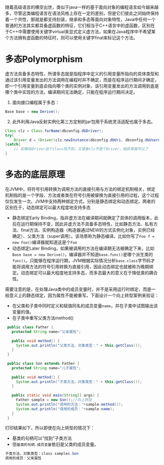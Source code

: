 随着高级语言的横空出世，类似于java一样的基于面向对象的编程语言如今越来越多，尽管这类编程语言在语法风格上存在一定的差别，但是它们彼此之间始终保持着一个共性，那就是都支持封装，继承和多态等面向对象特性，Java中任何一个普通的方法其实都具备虚函数的特征，它们相当于C++语言中的虚函数，区别在于C++中需要使用关键字virtual来显式定义虚方法，如果在Java程序中不希望某个方法拥有虚函数的特征时，则可以使用关键字final来标记这个方法。

# 多态Polymorphism 

虚方法具备多态特性，所谓多态就是指程序中定义的引用变量所指向的具体类型和通过该引用变量发出的方法调用在编程时并不确定，而是在程序运行期间才确定，即一个引用变量到底会指向哪个类的实例对象，该引用变量发出的方法调用到底是哪个类中实现的方法，编译期间无法确定，只能在程序运行期间决定。

1. 面向接口编程属于多态：

```Java
Base base = new Derive();
```

2. 此外利用Java反射实例化第三方定制的jar包用于系统灵活适配也属于多态。

```Java
Class clz = Class.forName(dbconfig.dbDriver);
try{
    Driver d = (Driver)clz.newInstance(dbconfig.dbUri, dbconfig.dbUsername, dbconfig.dbPassword);
}catch{
    // 如果dbDriver这个class找不到，又或者clz不是个Driver，抛异常就可以了
}
```

# 多态的底层原理

在JVM中，将符号引用转换为调用方法的直接引用与方法的绑定机制相关，绑定机制指的是一个字段、方法或者类在符号引用被替换为直接引用的过程，这个过程仅仅发生一次。JVM中支持两种绑定方式，分别是静态绑定和动态绑定。两者的区别在于，动态绑定可以最大程度地支持多态

- 静态绑定Early Binding，指非虚方法在编译期间就确定了具体的调用版本，此后在运行期保持不变，因此非虚方法不具备多态特性，比如静态方法、私有方法、final方法、实例构造器（构造器通过NEW的方式实例化对象，实例已经确定）、父类方法（super调用）。该场景称为静态编译。比如你写了`Foo f = new Foo()`编译器就知道这是个`Foo`
- 动态绑定Later Binding，如果被调用的方法在编译期无法被确定下来，比如`Base base = new Derive()`，编译器并不知道`base.func()`是哪个派生类的`func()`。只能够在程序运行期，JVM根据实际情况分析`base.class`字节码才能将调用方法的符号引用转换为直接引用，因此动态绑定也就被称为晚期绑定。动态绑定可以最大程度地支持多态，而多态最大的意义在于降低类的耦合性。

需要注意的是，在处理Java类中的成员变量时，并不是采用运行时绑定，而是一般意义上的静态绑定，因为属性不能被重写。下面设计一个向上转型案例来验证：
- 在父类和子类中同时定义和赋值同名的成员变量`name`，并在子类中试图输出该变量的值。
- 在子类中重写父类方法method()

```Java
 public class Father { 
   protected String name="父亲属性"; 
   
   public void method() { 
     System.out.println("父类方法，对象类型：" + this.getClass()); 
   } 
 } 
 
 public class Son extends Father { 
   protected String name="儿子属性"; 
   
   public void method() { 
     System.out.println("子类方法，对象类型：" + this.getClass()); 
   } 
   
   public static void main(String[] args) { 
     Father sample = new Son();//向上转型
     System.out.println("调用的方法："+sample.method()); 
     System.out.println("调用的成员："+sample.name); 
   } 
 } 
```

打印结果如下，所以即使在向上转型的情况下：
- 基类的句柄可以“找到”子类方法
- 但`基类的句柄.成员变量`依旧是父类的成员变量。

```Java
子类方法，对象类型：class samples.Son
调用的成员：父亲属性
```